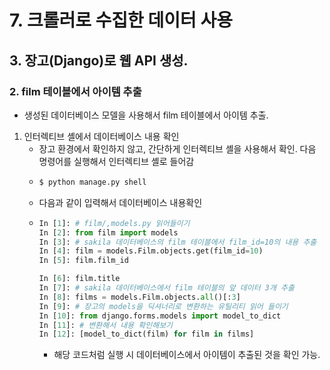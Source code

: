# 7. 크롤러로 수집한 데이터 사용
## 3. 장고(Django)로 웹 API 생성.
### 2. film 테이블에서 아이템 추출
   - 생성된 데이터베이스 모델을 사용해서 film 테이블에서 아이템 추출.
1. 인터렉티브 셸에서 데이터베이스 내용 확인
   - 장고 환경에서 확인하지 않고, 간단하게 인터렉티브 셸을 사용해서 확인. 다음 명령어를 실행해서 인터렉티브 셸로 들어감
   - ```cmd
     $ python manage.py shell
     ```
   - 다음과 같이 입력해서 데이터베이스 내용확인
   - ```python
     In [1]: # film/,models.py 읽어들이기
     In [2]: from film import models
     In [3]: # sakila 데이터베이스의 film 테이블에서 film_id=10의 내용 추출
     In [4]: film = models.Film.objects.get(film_id=10)
     In [5]: film.film_id

     In [6]: film.title
     In [7]: # sakila 데이터베이스에서 film 테이블의 앞 데이터 3개 추출
     In [8]: films = models.Film.objects.all()[:3]
     In [9]: # 장고의 models을 딕셔너리로 변환하는 유틸리티 읽어 들이기
     In [10]: from django.forms.models import model_to_dict
     In [11]: # 변환해서 내용 확인해보기
     In [12]: [model_to_dict(film) for film in films]
     ```
     - 해당 코드처럼 실행 시 데이터베이스에서 아이템이 추출된 것을 확인 가능.